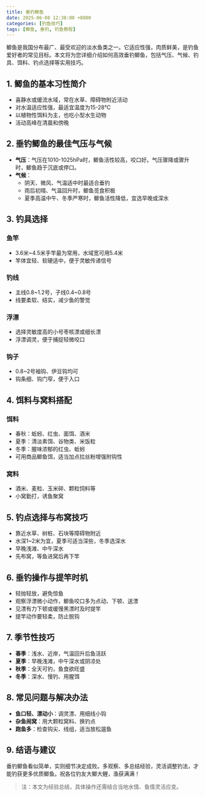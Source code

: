 ```yaml
---
title: 垂钓鲫鱼
date: 2025-06-08 12:38:00 +0800
categories: [钓鱼技巧]
tags: [鲫鱼, 垂钓, 钓鱼教程]
---
```



鲫鱼是我国分布最广、最受欢迎的淡水鱼类之一。它适应性强，肉质鲜美，是钓鱼爱好者的常见目标。本文将为您详细介绍如何高效垂钓鲫鱼，包括气压、气候、钓具、饵料、钓点选择等实用技巧。

## 1. 鲫鱼的基本习性简介
- 喜静水或缓流水域，常在水草、障碍物附近活动
- 对水温适应性强，最适宜温度为15-28℃
- 以植物性饵料为主，也吃小型水生动物
- 活动高峰在清晨和傍晚

## 2. 垂钓鲫鱼的最佳气压与气候
- **气压**：气压在1010-1025hPa时，鲫鱼活性较高，咬口好。气压骤降或骤升时，鲫鱼趋于沉底或停口。
- **气候**：
  - 阴天、微风、气温适中时最适合垂钓
  - 雨后初晴、气温回升时，鲫鱼觅食积极
  - 夏季高温中午、冬季严寒时，鲫鱼活性降低，宜选早晚或深水

## 3. 钓具选择
### 鱼竿
- 3.6米~4.5米手竿最为常用，水域宽可用5.4米
- 竿体宜轻、软硬适中，便于灵敏传递信号

### 钓线
- 主线0.8~1.2号，子线0.4~0.8号
- 线要柔软、结实，减少鱼的警觉

### 浮漂
- 选择灵敏度高的小号枣核漂或细长漂
- 浮漂调灵，便于捕捉轻微咬口

### 钩子
- 0.8~2号袖钩、伊豆钩均可
- 钩条细、钩门窄，便于入口

## 4. 饵料与窝料搭配
### 饵料
- 春秋：蚯蚓、红虫、面饵、酒米
- 夏季：清淡素饵、谷物类、米饭粒
- 冬季：腥味浓郁的红虫、蚯蚓
- 可用商品鲫鱼饵，适当加点拉丝粉增强附钩性

### 窝料
- 酒米、麦粒、玉米碎、颗粒饲料等
- 小窝勤打，诱鱼聚窝

## 5. 钓点选择与布窝技巧
- 靠近水草、树桩、石块等障碍物附近
- 水深1~2米为宜，夏季可适当深些，冬季选深水
- 早晚浅滩、中午深水
- 先布窝，等鱼进窝后再下竿

## 6. 垂钓操作与提竿时机
- 轻抛轻放，避免惊鱼
- 观察浮漂微小动作，鲫鱼咬口多为点动、下顿、送漂
- 见漂有力下顿或缓慢黑漂时及时提竿
- 提竿动作要轻柔，防止脱钩

## 7. 季节性技巧
- **春季**：浅水、近岸，气温回升后鱼活跃
- **夏季**：早晚浅滩，中午深水或阴凉处
- **秋季**：全天可钓，鱼食欲旺盛
- **冬季**：深水、慢钓、用腥饵

## 8. 常见问题与解决办法
- **鱼口轻、漂动小**：调灵漂、用细线小钩
- **杂鱼闹窝**：用大颗粒窝料、换钓点
- **跑鱼多**：检查钩尖、线组，适当放松遛鱼

## 9. 结语与建议

垂钓鲫鱼看似简单，实则细节决定成败。多观察、多总结经验，灵活调整钓法，才能钓获更多优质鲫鱼。祝各位钓友大鲫大鲤，渔获满满！

> 注：本文为经验总结，具体操作还需结合当地水情、鱼情灵活应变。 